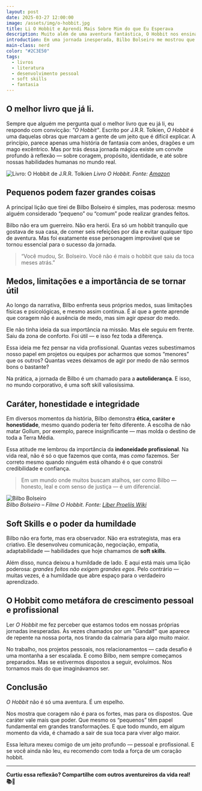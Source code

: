 ```yaml
---
layout: post
date: 2025-03-27 12:00:00
image: /assets/img/o-hobbit.jpg
title: Li O Hobbit e Aprendi Mais Sobre Mim do que Eu Esperava
description: Muito além de uma aventura fantástica, O Hobbit nos ensina sobre coragem, caráter, propósito e soft skills essenciais para a vida e o trabalho.
introduction: Em uma jornada inesperada, Bilbo Bolseiro me mostrou que até os menores podem mudar o rumo do mundo. Um livro que vai muito além da fantasia.
main-class: nerd
color: "#2C3E50"
tags:
  - livros
  - literatura
  - desenvolvimento pessoal
  - soft skills
  - fantasia
---
```


## O melhor livro que já li.

Sempre que alguém me pergunta qual o melhor livro que eu já li, eu respondo com convicção: *"O Hobbit"*.
Escrito por J.R.R. Tolkien, *O Hobbit* é uma daquelas obras que marcam a gente de um jeito que é difícil explicar. A princípio, parece apenas uma história de fantasia com anões, dragões e um mago excêntrico. Mas por trás dessa jornada mágica existe um convite profundo à reflexão — sobre coragem, propósito, identidade, e até sobre nossas habilidades humanas no mundo real.

![Livro: O Hobbit de J.R.R. Tolkien](assets/img/o-hobbit.jpg)
*Livro O Hobbit. Fonte: [Amazon](https://www.amazon.com.br/Hobbit-p%C3%B4ster-J-R-R-Tolkien/dp/8595084742)*

## Pequenos podem fazer grandes coisas

A principal lição que tirei de Bilbo Bolseiro é simples, mas poderosa: mesmo alguém considerado “pequeno” ou “comum” pode realizar grandes feitos.

Bilbo não era um guerreiro. Não era herói. Era só um hobbit tranquilo que gostava de sua casa, de comer seis refeições por dia e evitar qualquer tipo de aventura. Mas foi exatamente esse personagem improvável que se tornou essencial para o sucesso da jornada. 

> “Você mudou, Sr. Bolseiro. Você não é mais o hobbit que saiu da toca meses atrás.”

## Medos, limitações e a importância de se tornar útil

Ao longo da narrativa, Bilbo enfrenta seus próprios medos, suas limitações físicas e psicológicas, e mesmo assim continua. É aí que a gente aprende que coragem não é ausência de medo, mas sim agir *apesar* do medo.

Ele não tinha ideia da sua importância na missão. Mas ele seguiu em frente. Saiu da zona de conforto. Foi útil — e isso fez toda a diferença.

Essa ideia me fez pensar na vida profissional. Quantas vezes subestimamos nosso papel em projetos ou equipes por acharmos que somos “menores” que os outros? Quantas vezes deixamos de agir por medo de não sermos bons o bastante?

Na prática, a jornada de Bilbo é um chamado para a **autoliderança**. E isso, no mundo corporativo, é uma soft skill valiosíssima.

## Caráter, honestidade e integridade

Em diversos momentos da história, Bilbo demonstra **ética, caráter e honestidade**, mesmo quando poderia ter feito diferente. A escolha de não matar Gollum, por exemplo, parece insignificante — mas molda o destino de toda a Terra Média.

Essa atitude me lembrou da importância da **indoneidade profissional**. Na vida real, não é só o que fazemos que conta, mas *como* fazemos. Ser correto mesmo quando ninguém está olhando é o que constrói credibilidade e confiança.

> Em um mundo onde muitos buscam atalhos, ser como Bilbo — honesto, leal e com senso de justiça — é um diferencial.

![Bilbo Bolseiro](/assets/img/bilbo.jpg)  
*Bilbo Bolseiro – Filme O Hobbit. Fonte: [Liber Proeliis Wiki](https://liberproeliis.fandom.com/pt-br/wiki/Bilbo_Bolseiro)*


## Soft Skills e o poder da humildade

Bilbo não era forte, mas era observador. Não era estrategista, mas era criativo. Ele desenvolveu comunicação, negociação, empatia, adaptabilidade — habilidades que hoje chamamos de **soft skills**.

Além disso, nunca deixou a humildade de lado. E aqui está mais uma lição poderosa: *grandes feitos não exigem grandes egos*. Pelo contrário — muitas vezes, é a humildade que abre espaço para o verdadeiro aprendizado.

## O Hobbit como metáfora de crescimento pessoal e profissional

Ler *O Hobbit* me fez perceber que estamos todos em nossas próprias jornadas inesperadas. Às vezes chamados por um "Gandalf" que aparece de repente na nossa porta, nos tirando da calmaria para algo muito maior.

No trabalho, nos projetos pessoais, nos relacionamentos — cada desafio é uma montanha a ser escalada. E como Bilbo, nem sempre começamos preparados. Mas se estivermos dispostos a seguir, evoluímos. Nos tornamos mais do que imaginávamos ser.

## Conclusão

*O Hobbit* não é só uma aventura. É um espelho.

Nos mostra que coragem não é para os fortes, mas para os dispostos. Que caráter vale mais que poder. Que mesmo os “pequenos” têm papel fundamental em grandes transformações. E que todo mundo, em algum momento da vida, é chamado a sair de sua toca para viver algo maior.

Essa leitura mexeu comigo de um jeito profundo — pessoal e profissional. E se você ainda não leu, eu recomendo com toda a força de um coração hobbit.

---

**Curtiu essa reflexão? Compartilhe com outros aventureiros da vida real! 📚🌄**

